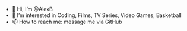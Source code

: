 - 👋 Hi, I’m @AlexB
- 👀 I’m interested in Coding, Films, TV Series, Video Games, Basketball
- 📫 How to reach me: message me via GitHub

<!---
AlxBx/AlxBx is a ✨ special ✨ repository because its `README.md` (this file) appears on your GitHub profile.
You can click the Preview link to take a look at your changes.
--->
